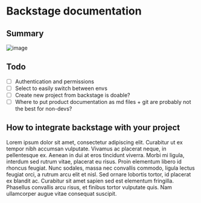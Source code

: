 # Backstage documentation

## Summary

![image](https://github.com/micc83/wr-backstage-docs/assets/1750404/c7a804e6-d4f3-48c7-8768-85be10760e10)

## Todo

- [ ] Authentication and permissions
- [ ] Select to easily switch between envs
- [ ] Create new project from backstage is doable?
- [ ] Where to put product documentation as md files + git are probably not the best for non-devs?

## How to integrate backstage with your project

Lorem ipsum dolor sit amet, consectetur adipiscing elit. Curabitur ut ex tempor nibh accumsan vulputate. Vivamus ac placerat neque, in pellentesque ex. Aenean in dui at eros tincidunt viverra. Morbi mi ligula, interdum sed rutrum vitae, placerat eu risus. Proin elementum libero id rhoncus feugiat. Nunc sodales, massa nec convallis commodo, ligula lectus feugiat orci, a rutrum arcu elit et nisl. Sed ornare lobortis tortor, id placerat ex blandit ac. Curabitur sit amet sapien sed est elementum fringilla. Phasellus convallis arcu risus, et finibus tortor vulputate quis. Nam ullamcorper augue vitae consequat suscipit.

